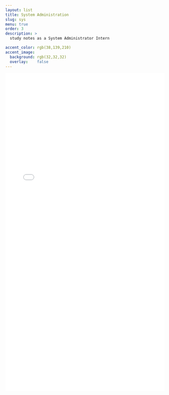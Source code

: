 ```yaml
---
layout: list
title: System Administration
slug: sys
menu: true
order: 3
description: >
  study notes as a System Administrator Intern

accent_color: rgb(38,139,210)
accent_image:
  background: rgb(32,32,32)
  overlay:    false
---
```


<iframe src="sysnet.html"  width = "100%" height ="1000px"  frameborder="0"></iframe>

